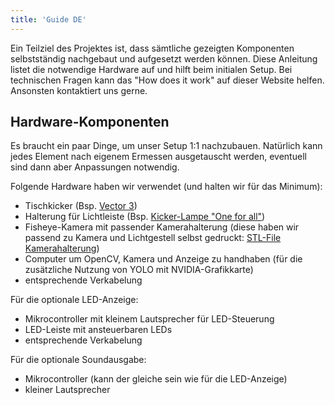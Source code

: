 ```yaml
---
title: 'Guide DE'
---
```


Ein Teilziel des Projektes ist, dass sämtliche gezeigten Komponenten selbstständig nachgebaut und aufgesetzt werden können.
Diese Anleitung listet die notwendige Hardware auf und hilft beim initialen Setup. Bei technischen Fragen kann das "How does it work" auf dieser Website helfen.
Ansonsten kontaktiert uns gerne.

## Hardware-Komponenten

Es braucht ein paar Dinge, um unser Setup 1:1 nachzubauen. Natürlich kann jedes Element nach eigenem Ermessen ausgetauscht werden, eventuell sind dann aber Anpassungen notwendig.

Folgende Hardware haben wir verwendet (und halten wir für das Minimum):

* Tischkicker (Bsp. [Vector 3]([https://kicker-klaus.de/kicker-tisch-vector-3))
* Halterung für Lichtleiste (Bsp. [Kicker-Lampe "One for all"](https://kicker-klaus.de/kicker-lampe-one-for-all))
* Fisheye-Kamera mit passender Kamerahalterung (diese haben wir passend zu Kamera und Lichtgestell selbst gedruckt: [STL-File Kamerahalterung](https://github.com/smart-football-table/smart-football-table-detection/blob/master/stls/cam_case_v2.stl))
* Computer um OpenCV, Kamera und Anzeige zu handhaben (für die zusätzliche Nutzung von YOLO mit NVIDIA-Grafikkarte)
* entsprechende Verkabelung

Für die optionale LED-Anzeige:
* Mikrocontroller mit kleinem Lautsprecher für LED-Steuerung
* LED-Leiste mit ansteuerbaren LEDs
* entsprechende Verkabelung

Für die optionale Soundausgabe:
* Mikrocontroller (kann der gleiche sein wie für die LED-Anzeige)
* kleiner Lautsprecher